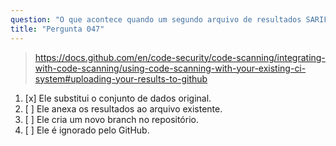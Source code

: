 ```yaml
---
question: "O que acontece quando um segundo arquivo de resultados SARIF é enviado para o GitHub para um único commit?"
title: "Pergunta 047"
---
```


> https://docs.github.com/en/code-security/code-scanning/integrating-with-code-scanning/using-code-scanning-with-your-existing-ci-system#uploading-your-results-to-github
1. [x] Ele substitui o conjunto de dados original.
1. [ ] Ele anexa os resultados ao arquivo existente.
1. [ ] Ele cria um novo branch no repositório.
1. [ ] Ele é ignorado pelo GitHub.

